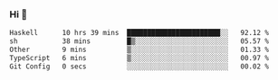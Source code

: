 ### Hi 👋

<!--START_SECTION:waka-->

```txt
Haskell      10 hrs 39 mins  ███████████████████████░░   92.12 %
sh           38 mins         █▒░░░░░░░░░░░░░░░░░░░░░░░   05.57 %
Other        9 mins          ▒░░░░░░░░░░░░░░░░░░░░░░░░   01.33 %
TypeScript   6 mins          ▒░░░░░░░░░░░░░░░░░░░░░░░░   00.97 %
Git Config   0 secs          ░░░░░░░░░░░░░░░░░░░░░░░░░   00.02 %
```

<!--END_SECTION:waka-->
